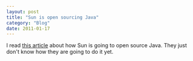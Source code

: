 ```yaml
---
layout: post
title: "Sun is open sourcing Java"
category: "Blog"
date: 2011-01-17
---
```



I read [this article](http://news.com.com/2100-7344_3-6072760.html?part=rss&tag=6072760&subj=news) about how Sun is going to open source Java. They just don't know how they are going to do it yet.